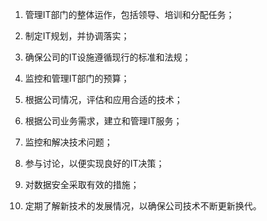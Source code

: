 
1. 管理IT部门的整体运作，包括领导、培训和分配任务；

2. 制定IT规划，并协调落实；

3. 确保公司的IT设施遵循现行的标准和法规；

4. 监控和管理IT部门的预算；

5. 根据公司情况，评估和应用合适的技术；

6. 根据公司业务需求，建立和管理IT服务；

7. 监控和解决技术问题；

8. 参与讨论，以便实现良好的IT决策；

9. 对数据安全采取有效的措施；

10. 定期了解新技术的发展情况，以确保公司技术不断更新换代。
